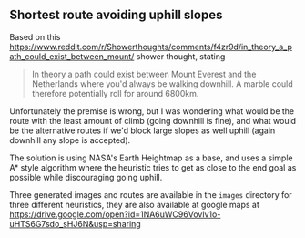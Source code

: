 Shortest route avoiding uphill slopes
-------------------------------------

Based on this https://www.reddit.com/r/Showerthoughts/comments/f4zr9d/in_theory_a_path_could_exist_between_mount/ shower thought, stating

> In theory a path could exist between Mount Everest and the Netherlands where you'd always be walking downhill. A marble could therefore potentially roll for around 6800km.

Unfortunately the premise is wrong, but I was wondering what would be the route with the least amount of climb (going downhill is fine), and what would be the alternative routes if we'd block large slopes as well uphill (again downhill any slope is accepted).

The solution is using NASA's Earth Heightmap as a base, and uses a simple A* style algorithm where the heuristic tries to get as close to the end goal as possible while discouraging going uphill.

Three generated images and routes are available in the `images` directory for three different heuristics, they are also available at google maps at https://drive.google.com/open?id=1NA6uWC96Vovlv1o-uHTS6G7sdo_sHJ6N&usp=sharing
